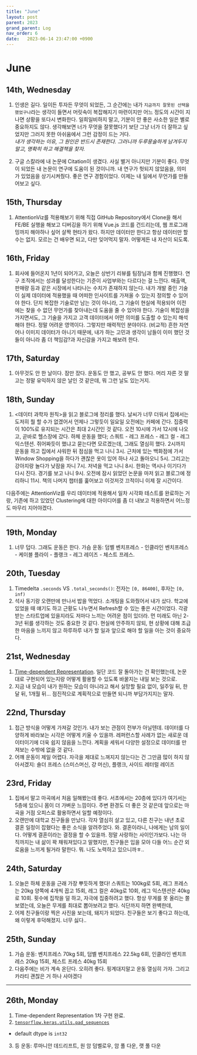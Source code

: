 ```yaml
---
title: "June"
layout: post
parent: 2023
grand_parent: Log
nav_order: 6
date:   2023-06-14 23:47:00 +0900
---
```

# June

## 14th, Wednesday
1. 인생은 길다. 일이든 투자든 무엇이 되었든, 그 순간에는 내가 `지금까지 잘못된 선택을 했었구나`라는 생각이 들면서 머릿속이 복잡해지기 마련이지만 어느 정도의 시간이 지나면 상황을 또다시 변화한다. 일희일비하지 말고, 기분이 안 좋은 사소한 일은 별로 중요하지도 않다. 생각해보면 너가 무엇을 잘못했다기 보단 그냥 너가 더 잘하고 싶었지만 그러지 못한 아쉬움에서 그런 감정이 드는 거다.  
_내가 생각하는 이유, 그 원인은 반드시 존재한다. 그러니까 두루뭉술하게 남겨두지 말고, 명확히 하고 해결책을 찾자._

2. 구글 스칼라에 내 논문에 Citation이 생겼다. 사실 별거 아니지만 기분이 좋다. 무엇이 되었든 내 논문이 연구에 도움이 된 것이니까. 내 연구가 헛되지 않았음을, 의미가 있었음을 상기시켜줬다. 좋은 연구 경험이었다. 이제는 내 일에서 무언가를 만들어보고 싶다.

## 15th, Thursday
1. AttentionViz를 적용해보기 위해 직접 GitHub Repository에서 Clone을 해서 FE/BE 실행을 해보고 디버깅을 하기 위해 Vue.js 코드를 건드리는데, 웹 프로그래밍까지 해야하나 싶어 살짝 현타가 왔다. 하지만 데이터만 한다고 항상 데이터만 할 수는 없지. 모르는 건 배우면 되고, 다만 잊어먹지 말자. 어떻게든 내 자산이 되도록.

## 16th, Friday
1. 회사에 들어온지 1년이 되어가고, 오늘은 상반기 리뷰를 팀장님과 함께 진행했다. 연구 조직에서는 성과를 달성한다는 기준이 사업부와는 다르다는 걸 느낀다. 매출액, 판매량 등과 같은 시장에서 나타나는 수치가 존재하지 않는다. 내가 개발 중인 기술이 실제 데이터에 적용했을 때 어떠한 인사이트를 가져올 수 있는지 정의할 수 있어야 한다. 단지 복잡한 기술로만 남는 것이 아니라, 그 기술이 현실에 적용되어 이전에는 찾을 수 없던 무언가를 찾아내는데 도움을 줄 수 있어야 한다. 기술이 복잡성을 가지면서도, 그 기술을 가지고 고객 데이터에서 어떤 의미를 도출할 수 있는지 해석해야 한다. 정말 어려운 영역이다. 그렇지만 매력적인 분야이다. (비교적) 흔한 자연어나 이미지 데이터가 아니기 때문에, 내가 하는 고민과 생각이 남들이 이미 했던 것들이 아니라 좀 더 책임감?과 자신감을 가지고 해보려 한다.

## 17th, Saturday
1. 아무것도 안 한 날이다. 잠만 잤다. 운동도 안 했고, 공부도 안 했다. 머리 자른 것 말고는 정말 유익하지 않은 날인 것 같은데, 뭐 그런 날도 있는거지.

## 18th, Sunday
1. <데이터 과학자 원칙>을 읽고 블로그에 정리를 했다. 날씨가 너무 더워서 집에서는 도저히 뭘 할 수가 없겠어서 언제나 그렇듯이 일요일 오전에는 카페에 간다. 집중력이 100%로 유지되는 시간은 최대 2시간인 것 같다. 오전 10시에 가서 12시에 나오고, 곧바로 헬스장에 갔다. 하체 운동을 했다; 스쿼트 - 레그 프레스 - 레그 컬 - 레그 익스텐션. 쥐어짜듯이 했냐고 묻는다면 모르겠는데, 그래도 열심히 했다. 2시까지 운동을 하고 집에서 샤워한 뒤 점심을 먹고 나니 3시. 근처에 있는 백화점에 가서 Window Shopping을 하다가 괜찮은 옷이 있어 하나 사고 돌아오니 5시. 그리고는 강아지랑 놀다가 낮잠을 자니 7시. 저녁을 먹고 나니 8시. 한화는 역시나 이기다가 다시 진다. 경기를 보고 나니 9시. 오전에 잠시 읽었던 논문을 마저 읽고 블로그에 정리하니 11시. 책의 나머지 챕터를 훑어보고 이것저것 끄적이니 이제 잘 시간이다.

다음주에는 AttentionViz를 우리 데이터에 적용해서 일차 시각화 테스트를 완료하는 거랑, 기존에 하고 있었던 Clustering에 대한 아이디어를 좀 더 내보고 적용하면서 어느정도 마무리 지어야겠다. 

---
## 19th, Monday
1. 너무 덥다. 그래도 운동은 한다. 가슴 운동: 덤벨 벤치프레스 - 인클라인 벤치프레스 - 케이블 플라이 - 플랭크 - 레그 레이즈 - 체스트 프레스.

## 20th, Tuesday
1. Timedelta `.seconds` VS `.total_seconds()`: 전자는 `[0, 86400]`, 후자는 `[0, inf)`
2. 석사 동기랑 오랜만에 만나서 밥을 먹었다. 소개팅을 도와줬어서 내가 샀다. 학교에 있었을 때 얘기도 하고 근황도 나누면서 Refresh할 수 있는 좋은 시간이었다. 각광받는 스타트업에 있을지라도 저마다 느끼는 어려운 점이 있더라. 먼 미래도 아닌 2-3년 뒤를 생각하는 것도 중요한 것 같다. 현실에 안주하지 않되, 현 상황에 대해 조급한 마음을 느끼지 않고 하루하루 내가 할 일과 앞으로 해야 할 일을 아는 것이 중요하다.

## 21st, Wednesday
1. [Time-dependent Representation](https://towardsdatascience.com/how-to-encode-time-property-in-recurrent-neutral-networks-friday-experiment-c14c39ba9755). 일단 코드 잘 돌아가는 건 확인했는데, 논문대로 구현되어 있는지랑 어떻게 활용할 수 있도록 바꿀지는 내일 보는 것으로.
2. 지금 내 모습이 내가 원하는 모습이 아니라고 해서 실망할 필요 없이, 일주일 뒤, 한 달 뒤, 1개월 뒤... 점진적으로 계획적으로 만들면 되니까 부담가지지는 말자.

## 22nd, Thursday
1. 접근 방식을 어떻게 가져갈 것인가. 내가 보는 관점이 전부가 아닐텐데. 데이터를 다양하게 바라보는 시각은 어떻게 키울 수 있을까. 레퍼런스할 사례가 없는 새로운 데이터이기에 더욱 쉽지 않음을 느낀다. 계획을 세워서 다양한 설정으로 데이터를 만져보는 수밖에 없을 것 같다.
2. 어꺠 운동이 제일 어렵다. 자극을 제대로 느껴지지 않는다는 건 그만큼 많이 하지 않아서겠지: 숄더 프레스 (스미스머신, 걍 머신), 플랭크, 사이드 레터럴 레이즈 

## 23rd, Friday
1. 집에서 말고 마곡에서 처음 일해봤는데 좋다. 서초에서는 20층에 있다가 여기서는 5층에 있으니 몸이 더 가벼운 느낌이다. 주변 환경도 더 좋은 것 같은데 앞으로는 마곡을 거점 오피스로 활용하면서 일할 예정이다.
2. 오랜만에 대학교 친구들을 만났다. 각자 열심히 살고 있고, 다른 친구는 내년 초로 결혼 일정이 잡혔다는 좋은 소식을 알려주었다. 와. 결혼이라니, 나에게는 남의 일이다. 어떻게 결혼이라는 결정을 할 수 있을까. 정말 사랑하는 사이인가보다. 나는 아직까지는 내 삶이 꽉 채워져있다고 말했지만, 친구들은 입을 모아 다들 어느 순간 외로움을 느끼게 될거라 말한다. 뭐. 나도 노력하고 있으니까ㅎ..

## 24th, Saturday
1. 오늘은 하체 운동을 근래 가장 뿌듯하게 했다! 스쿼트는 100kg로 5회, 레그 프레스는 20kg 양쪽에 4개씩 꼽고 15회, 레그 컬은 40kg로 10회, 레그 익스텐션은 40kg로 10회. 횟수에 집착을 덜 하고, 자극에 집중하려고 했다. 항상 무게를 못 올리는 쫄보였는데, 오늘은 무게를 최대로 뽑아보려고 했다. 식단까지 하면 완벽한데, 
2. 어제 친구들이랑 찍은 사진을 보는데, 돼지가 되었다. 친구들은 보기 좋다고 하는데, 왜 이렇게 후덕해졌지. 너무 싫다..

## 25th, Sunday
1. 가슴 운동: 벤치프레스 70kg 5회, 덤벨 벤치프레스 22.5kg 6회, 인클라인 벤치프레스 20kg 15회, 체스트 프레스 40kg 15회
2. 다음주에는 비가 계속 온단다. 오히려 좋다. 핑계대지말고 운동 열심히 가자. 그리고 카라티 괜찮은 거 하나 사야겠다

---

## 26th, Monday
1. Time-dependent Representation 1차 구현 완료.
2. [`tensorflow.keras.utils.pad_sequences`](https://www.tensorflow.org/api_docs/python/tf/keras/utils/pad_sequences)
  - default dtype is `int32` 
3. 등 운동: 루마니안 데드리프트, 원 암 덤벨로우, 암 풀 다운, 랫 풀 다운
